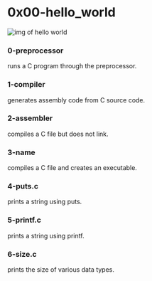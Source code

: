 # 0x00-hello_world

![img of hello world](https://lh3.googleusercontent.com/proxy/M-IrIxq-ILQ9NmWo0Sz9PVxYJh5xoJKHgY9x8ZyaoZTwIAZQKmwm8mV6nummRGJfgLRieTQ5OQEXdLjoLSpFO3cypQuTmFMF0aD9OVM-)

### 0-preprocessor	
runs a C program through the preprocessor.
### 1-compiler
generates assembly code from C source code.
### 2-assembler
compiles a C file but does not link.
### 3-name
compiles a C file and creates an executable.
### 4-puts.c
prints a string using puts.
### 5-printf.c
prints a string using printf.
### 6-size.c
prints the size of various data types.
